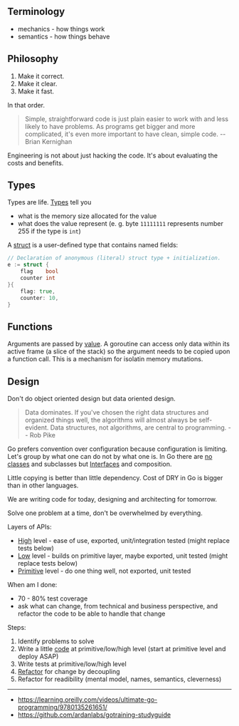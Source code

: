 ## Terminology

* mechanics - how things work
* semantics - how things behave

## Philosophy

1. Make it correct.
2. Make it clear.
3. Make it fast.

In that order.

> Simple, straightforward code is just plain easier to work with and less likely to have problems. As programs get bigger and more complicated, it's even more important to have clean, simple code. -- Brian Kernighan

Engineering is not about just hacking the code. It's about evaluating the costs and benefits.

## Types

Types are life. [Types](https://play.golang.org/p/kEvGf4tni6n) tell you

* what is the memory size allocated for the value
* what does the value represent (e. g. byte `11111111` represents number 255 if the type is `int`)

A [struct](https://play.golang.org/p/jFQMm91N0nQ) is a user-defined type that contains named fields:

```go
// Declaration of anonymous (literal) struct type + initialization.
e := struct {
	flag    bool
	counter int
}{
	flag: true,
	counter: 10,
}
```

## Functions

Arguments are passed by [value](https://play.golang.org/p/-Aq1-oKErAu). A goroutine can access only data within its active frame (a slice of the stack) so the argument needs to be copied upon a function call. This is a mechanism for isolatin memory mutations.

## Design

Don't do object oriented design but data oriented design.

> Data dominates. If you've chosen the right data structures and organized things well, the algorithms will almost always be self-evident. Data structures, not algorithms, are central to programming. -- Rob Pike

Go prefers convention over configuration because configuration is limiting. Let's group by what one can do not by what one is. In Go there are [no classes](https://github.com/jreisinger?tab=repositories&q=animal) and subclasses but [Interfaces](https://github.com/ardanlabs/gotraining-studyguide/blob/master/go/design/grouping_types_2.go) and composition.

Little copying is better than little dependency. Cost of DRY in Go is bigger than in other languages.

We are writing code for today, designing and architecting for tomorrow.

Solve one problem at a time, don't be overwhelmed by everything.

Layers of APIs:

* [High](https://github.com/ardanlabs/gotraining-studyguide/blob/master/go/design/decoupling_1.go#L149-#L166) level - ease of use, exported, unit/integration tested (might replace tests below)
* [Low](https://github.com/ardanlabs/gotraining-studyguide/blob/master/go/design/decoupling_1.go#L104-#L147) level - builds on primitive layer, maybe exported, unit tested (might replace tests below)
* [Primitive](https://github.com/ardanlabs/gotraining-studyguide/blob/master/go/design/decoupling_1.go#L66-#L102) level - do one thing well, not exported, unit tested

When am I done:

* 70 - 80% test coverage
* ask what can change, from technical and business perspective, and refactor the code to be able to handle that change

Steps:

1. Identify problems to solve
2. Write a little [code](https://github.com/ardanlabs/gotraining/blob/master/topics/go/design/composition/decoupling/example1/example1.go) at primitive/low/high level (start at primitive level and deploy ASAP)
3. Write tests at primitive/low/high level
4. [Refactor](https://github.com/ardanlabs/gotraining/tree/master/topics/go/design/composition/decoupling) for change by decoupling
5. Refactor for readibility (mental model, names, semantics, cleverness)

---

* https://learning.oreilly.com/videos/ultimate-go-programming/9780135261651/
* https://github.com/ardanlabs/gotraining-studyguide
